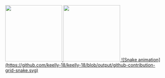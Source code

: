 <div>
<a href="https://github.com/keelly-18">
<img loading="lazy" height="180em" src="https://github-readme-stats.vercel.app/api/top-langs/?username=keelly-18&layout=compact&langs_count=7&theme=midnight-purple"/>
<img loading="lazy" height="180em" src="https://github-readme-stats.vercel.app/api?username=keelly-18&show_icons=true&theme=midnight-purple&include_all_commits=true&count_private=true"/>
![Snake animation](https://github.com/keelly-18/keelly-18/blob/output/github-contribution-grid-snake.svg)
</div>

 
